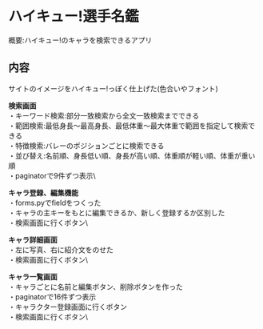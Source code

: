 # ハイキュー!選手名鑑
概要:ハイキュー!のキャラを検索できるアプリ

## 内容
サイトのイメージをハイキュー!っぽく仕上げた(色合いやフォント)

**検索画面**\
・キーワード検索:部分一致検索から全文一致検索までできる\
・範囲検索:最低身長〜最高身長、最低体重〜最大体重で範囲を指定して検索できる\
・特徴検索:バレーのポジションごとに検索できる\
・並び替え:名前順、身長低い順、身長が高い順、体重順が軽い順、体重が重い順\
・paginatorで9件ずつ表示\

**キャラ登録、編集機能**\
・forms.pyでfieldをつくった\
・キャラの主キーをもとに編集できるか、新しく登録するか区別した\
・検索画面に行くボタン\

**キャラ詳細画面**\
・左に写真、右に紹介文をのせた\
・検索画面に行くボタン\

**キャラ一覧画面**\
・キャラごとに名前と編集ボタン、削除ボタンを作った\
・paginatorで16件ずつ表示\
・キャラクター登録画面に行くボタン\
・検索画面に行くボタン\
